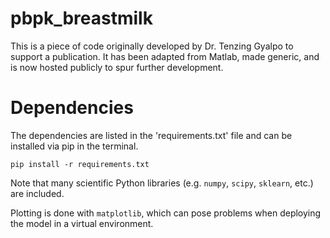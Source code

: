 # pbpk_breastmilk
This is a piece of code originally developed by Dr. Tenzing Gyalpo to support a publication. It has been adapted from Matlab, made generic, and is now hosted publicly to spur further development.

# Dependencies
The dependencies are listed in the 'requirements.txt' file and can be installed via pip in the terminal. 

```
pip install -r requirements.txt
```

Note that many scientific Python libraries (e.g. `numpy`, `scipy`, `sklearn`, etc.) are included. 

Plotting is done with `matplotlib`, which can pose problems when deploying the model in a virtual environment. 
